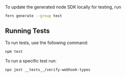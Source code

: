 To update the generated node SDK locally for testing, run 
```bash
fern generate --group test
```

## Running Tests

To run tests, use the following command:
```bash
npm test
```

To run a specific test run:
```bash
npx jest __tests__/verify-webhook-types
```

